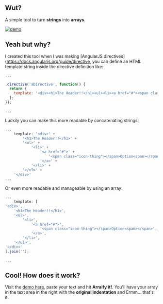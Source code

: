 ## Wut?

A simple tool to turn **strings** into **arrays**.

[![demo](https://cloud.githubusercontent.com/assets/7959823/14229365/986aea3a-f8f7-11e5-843e-d8b18117d5c9.png)](http://unjavascripter.github.io/arraify/)

## Yeah but why?

I created this tool when I was making [AngularJS directives](https://docs.angularjs.org/guide/directive, you can define an HTML template string inside the directive definition like:

```javascript
...

.directive('aDirective', function() {
  return {
    template: '<div><h1>The Header!!</h1><ul><li><a href="#"><span class="icon-thing"></span>Option<span></span></a></li></ul></div>'
  };
});

...
```

Luckily you can make this more readable by concatenating strings:

```javascript
...
    template: '<div>' +
        '<h1>The Header!!</h1>' +
        '<ul>' +
            '<li>' +
                '<a href="#">' +
                    '<span class="icon-thing"></span>Option<span></span>' +
                '</a>' +
            '</li>' +
        '</ul>' +
    '</div>'
...
```

Or even more readable and manageable by using an array:

```javascript
...
    template: [
'<div>',
    '<h1>The Header!!</h1>',
    '<ul>',
        '<li>',
            '<a href="#">',
                '<span class="icon-thing"></span>Option<span></span>',
            '</a>',
        '</li>',
    '</ul>',
'</div>'
].join('');

...
```

## Cool! How does it work?

Visit the [demo here](http://unjavascripter.github.io/arraify/), paste your text and hit **Arraify it!**. You'll have your array in the text area in the right with the **original indentation** and Ermm... that's it.


